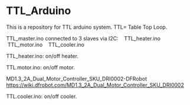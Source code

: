 # TTL_Arduino
This is a repository for TTL arduino system. TTL= Table Top Loop.

TTL_master.ino connected to 3 slaves via I2C:
    TTL_heater.ino
    TTL_motor.ino
    TTL_cooler.ino

TTL_heater.ino: on/off heater.

TTL.motor.ino: on/off motor.

MD1.3_2A_Dual_Motor_Controller_SKU_DRI0002-DFRobot https://wiki.dfrobot.com/MD1.3_2A_Dual_Motor_Controller_SKU_DRI0002
 
TTL.cooler.ino: on/off cooler.
